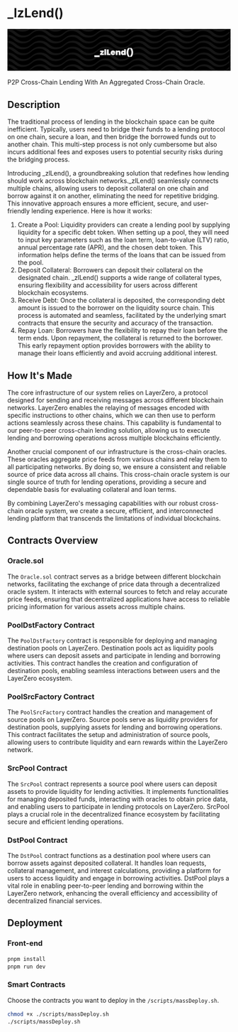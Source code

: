 # _lzLend()

![banner-asset](./assets/banner.png)

P2P Cross-Chain Lending With An Aggregated Cross-Chain Oracle.

## Description

The traditional process of lending in the blockchain space can be quite inefficient. Typically, users need to bridge their funds to a lending protocol on one chain, secure a loan, and then bridge the borrowed funds out to another chain. This multi-step process is not only cumbersome but also incurs additional fees and exposes users to potential security risks during the bridging process.

Introducing _zlLend(), a groundbreaking solution that redefines how lending should work across blockchain networks._zlLend() seamlessly connects multiple chains, allowing users to deposit collateral on one chain and borrow against it on another, eliminating the need for repetitive bridging. This innovative approach ensures a more efficient, secure, and user-friendly lending experience. Here is how it works:

1. Create a Pool: Liquidity providers can create a lending pool by supplying liquidity for a specific debt token. When setting up a pool, they will need to input key parameters such as the loan term, loan-to-value (LTV) ratio, annual percentage rate (APR), and the chosen debt token. This information helps define the terms of the loans that can be issued from the pool.
2. Deposit Collateral: Borrowers can deposit their collateral on the designated chain. _zlLend() supports a wide range of collateral types, ensuring flexibility and accessibility for users across different blockchain ecosystems.
3. Receive Debt: Once the collateral is deposited, the corresponding debt amount is issued to the borrower on the liquidity source chain. This process is automated and seamless, facilitated by the underlying smart contracts that ensure the security and accuracy of the transaction.
4. Repay Loan: Borrowers have the flexibility to repay their loan before the term ends. Upon repayment, the collateral is returned to the borrower. This early repayment option provides borrowers with the ability to manage their loans efficiently and avoid accruing additional interest.

## How It's Made

The core infrastructure of our system relies on LayerZero, a protocol designed for sending and receiving messages across different blockchain networks. LayerZero enables the relaying of messages encoded with specific instructions to other chains, which we can then use to perform actions seamlessly across these chains. This capability is fundamental to our peer-to-peer cross-chain lending solution, allowing us to execute lending and borrowing operations across multiple blockchains efficiently.

Another crucial component of our infrastructure is the cross-chain oracles. These oracles aggregate price feeds from various chains and relay them to all participating networks. By doing so, we ensure a consistent and reliable source of price data across all chains. This cross-chain oracle system is our single source of truth for lending operations, providing a secure and dependable basis for evaluating collateral and loan terms.

By combining LayerZero's messaging capabilities with our robust cross-chain oracle system, we create a secure, efficient, and interconnected lending platform that transcends the limitations of individual blockchains.

## Contracts Overview

### Oracle.sol

The `Oracle.sol` contract serves as a bridge between different blockchain networks, facilitating the exchange of price data through a decentralized oracle system. It interacts with external sources to fetch and relay accurate price feeds, ensuring that decentralized applications have access to reliable pricing information for various assets across multiple chains.

### PoolDstFactory Contract

The `PoolDstFactory` contract is responsible for deploying and managing destination pools on LayerZero. Destination pools act as liquidity pools where users can deposit assets and participate in lending and borrowing activities. This contract handles the creation and configuration of destination pools, enabling seamless interactions between users and the LayerZero ecosystem.

### PoolSrcFactory Contract

The `PoolSrcFactory` contract handles the creation and management of source pools on LayerZero. Source pools serve as liquidity providers for destination pools, supplying assets for lending and borrowing operations. This contract facilitates the setup and administration of source pools, allowing users to contribute liquidity and earn rewards within the LayerZero network.

### SrcPool Contract

The `SrcPool` contract represents a source pool where users can deposit assets to provide liquidity for lending activities. It implements functionalities for managing deposited funds, interacting with oracles to obtain price data, and enabling users to participate in lending protocols on LayerZero. SrcPool plays a crucial role in the decentralized finance ecosystem by facilitating secure and efficient lending operations.

### DstPool Contract

The `DstPool` contract functions as a destination pool where users can borrow assets against deposited collateral. It handles loan requests, collateral management, and interest calculations, providing a platform for users to access liquidity and engage in borrowing activities. DstPool plays a vital role in enabling peer-to-peer lending and borrowing within the LayerZero network, enhancing the overall efficiency and accessibility of decentralized financial services.

## Deployment

### Front-end

```bash
pnpm install
pnpm run dev
```

### Smart Contracts

Choose the contracts you want to deploy in the `/scripts/massDeploy.sh`.

```bash
chmod +x ./scripts/massDeploy.sh
./scripts/massDeploy.sh
```
